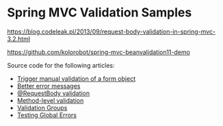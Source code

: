 Spring MVC Validation Samples
=============================

https://blog.codeleak.pl/2013/09/request-body-validation-in-spring-mvc-3.2.html

https://github.com/kolorobot/spring-mvc-beanvalidation11-demo

Source code for the following articles:


* [Trigger manual validation of a form object](http://blog.codeleak.pl/2016/04/spring-mvc-manual-form-validation.html)
* [Better error messages](http://blog.codeleak.pl/2014/06/better-error-messages-with-bean.html)
* [@RequestBody validation](http://blog.codeleak.pl/2013/09/request-body-validation-in-spring-mvc-3.2.html)
* [Method-level validation](http://blog.codeleak.pl/2012/03/how-to-method-level-validation-in.html)
* [Validation Groups](http://blog.codeleak.pl/2014/08/validation-groups-in-spring-mvc.html)
* [Testing Global Errors](http://blog.codeleak.pl/2014/08/spring-mvc-test-assert-given-model-attribute-global-errors.html)
